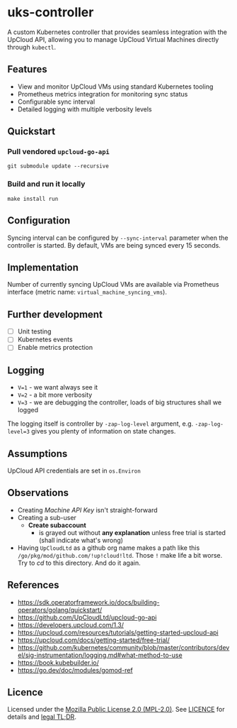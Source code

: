 <!--
SPDX-License-Identifier: MPL-2.0
-->

# uks-controller

A custom Kubernetes controller that provides seamless integration with the UpCloud API, allowing you to manage UpCloud Virtual Machines directly through `kubectl`.

## Features

- View and monitor UpCloud VMs using standard Kubernetes tooling
- Prometheus metrics integration for monitoring sync status
- Configurable sync interval
- Detailed logging with multiple verbosity levels

## Quickstart

### Pull vendored `upcloud-go-api`

```shell
git submodule update --recursive
```

### Build and run it locally

```shell
make install run
```

## Configuration

Syncing interval can be configured by `--sync-interval` parameter when the controller is started. By default, VMs are being synced every 15 seconds.


## Implementation

Number of currently syncing UpCloud VMs are available via Prometheus interface (metric name: `virtual_machine_syncing_vms`).

## Further development

  - [ ] Unit testing
  - [ ] Kubernetes events
  - [ ] Enable metrics protection

## Logging

  - `V=1` - we want always see it
  - `V=2` - a bit more verbosity
  - `V=3` - we are debugging the controller, loads of big structures shall we logged

The logging itself is controller by `-zap-log-level` argument, e.g. `-zap-log-level=3` gives you plenty of information on state changes.

## Assumptions

UpCloud API credentials are set in `os.Environ`

## Observations

- Creating _Machine API Key_ isn't straight-forward
- Creating a sub-user
  - **Create subaccount**
    - is grayed out without **any explanation** unless free trial is started (shall indicate what's wrong)
- Having `UpCloudLtd` as a github org name makes a path like this `/go/pkg/mod/github.com/!up!cloud!ltd`. Those `!` make life a bit worse. Try to _cd_ to this directory. And do it again.


## References

  - https://sdk.operatorframework.io/docs/building-operators/golang/quickstart/
  - https://github.com/UpCloudLtd/upcloud-go-api
  - https://developers.upcloud.com/1.3/
  - https://upcloud.com/resources/tutorials/getting-started-upcloud-api
  - https://upcloud.com/docs/getting-started/free-trial/
  - https://github.com/kubernetes/community/blob/master/contributors/devel/sig-instrumentation/logging.md#what-method-to-use
  - https://book.kubebuilder.io/
  - https://go.dev/doc/modules/gomod-ref

## Licence

Licensed under the [Mozilla Public License 2.0 (MPL-2.0)](https://www.mozilla.org/en-US/MPL/2.0/).
See [LICENCE](LICENSE.md) for details and [legal TL;DR](https://www.tldrlegal.com/license/mozilla-public-license-2-0-mpl-2).
